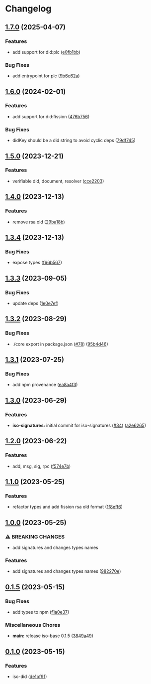 # Changelog

## [1.7.0](https://github.com/hugomrdias/iso-repo/compare/iso-did-v1.6.0...iso-did-v1.7.0) (2025-04-07)


### Features

* add support for did:plc ([e0fb1bb](https://github.com/hugomrdias/iso-repo/commit/e0fb1bbf581a9a90a1ca4bd3db52a5d9ebe5cd53))


### Bug Fixes

* add entrypoint for plc ([9b6e62a](https://github.com/hugomrdias/iso-repo/commit/9b6e62a71cf56a13986c2fb63453589d355f233f))

## [1.6.0](https://github.com/hugomrdias/iso-repo/compare/iso-did-v1.5.0...iso-did-v1.6.0) (2024-02-01)


### Features

* add support for did:fission ([476b756](https://github.com/hugomrdias/iso-repo/commit/476b7567299663a6fddf1897d44bc784d8e80f70))


### Bug Fixes

* didKey should be a did string to avoid cyclic deps ([79df745](https://github.com/hugomrdias/iso-repo/commit/79df74557fb3bf73200a3cd5ceb1460f2b52d0bd))

## [1.5.0](https://github.com/hugomrdias/iso-repo/compare/iso-did-v1.4.0...iso-did-v1.5.0) (2023-12-21)


### Features

* verifiable did, document, resolver ([cce2203](https://github.com/hugomrdias/iso-repo/commit/cce220371903a93c366216cced7b215a0f0127ad))

## [1.4.0](https://github.com/hugomrdias/iso-repo/compare/iso-did-v1.3.4...iso-did-v1.4.0) (2023-12-13)


### Features

* remove rsa old ([29ba18b](https://github.com/hugomrdias/iso-repo/commit/29ba18bdaca806c8c006697aa3e2b0572288c6e8))

## [1.3.4](https://github.com/hugomrdias/iso-repo/compare/iso-did-v1.3.3...iso-did-v1.3.4) (2023-12-13)


### Bug Fixes

* expose types ([f66b567](https://github.com/hugomrdias/iso-repo/commit/f66b5670f621cc1b6f3a4a33e8231ecce92189a2))

## [1.3.3](https://github.com/hugomrdias/iso-repo/compare/iso-did-v1.3.2...iso-did-v1.3.3) (2023-09-05)


### Bug Fixes

* update deps ([1e0e7ef](https://github.com/hugomrdias/iso-repo/commit/1e0e7ef49e0d48719672129d8aff5c4ddd225ad8))

## [1.3.2](https://github.com/hugomrdias/iso-repo/compare/iso-did-v1.3.1...iso-did-v1.3.2) (2023-08-29)


### Bug Fixes

* ./core export in package.json ([#78](https://github.com/hugomrdias/iso-repo/issues/78)) ([95b4d46](https://github.com/hugomrdias/iso-repo/commit/95b4d46df88b649a448ae927714bbb10b1022a89))

## [1.3.1](https://github.com/hugomrdias/iso-repo/compare/iso-did-v1.3.0...iso-did-v1.3.1) (2023-07-25)


### Bug Fixes

* add npm provenance ([ea8a4f3](https://github.com/hugomrdias/iso-repo/commit/ea8a4f3125d0775e92ed03f804344be2be66f05c))

## [1.3.0](https://github.com/hugomrdias/iso-repo/compare/iso-did-v1.2.0...iso-did-v1.3.0) (2023-06-29)


### Features

* **iso-signatures:** initial commit for iso-signatures ([#34](https://github.com/hugomrdias/iso-repo/issues/34)) ([a2e6265](https://github.com/hugomrdias/iso-repo/commit/a2e6265ad14e1e2bb39d86642efbd79ee09a5357))

## [1.2.0](https://github.com/hugomrdias/iso-repo/compare/iso-did-v1.1.0...iso-did-v1.2.0) (2023-06-22)


### Features

* add, msg, sig, rpc ([f574e7b](https://github.com/hugomrdias/iso-repo/commit/f574e7bbba8fcc783f534a669ef156071afc804f))

## [1.1.0](https://github.com/hugomrdias/iso-repo/compare/iso-did-v1.0.0...iso-did-v1.1.0) (2023-05-25)


### Features

* refactor types and add fission rsa old format ([1f8eff6](https://github.com/hugomrdias/iso-repo/commit/1f8eff6f8f68475d2771909f7b9393d245496476))

## [1.0.0](https://github.com/hugomrdias/iso-repo/compare/iso-did-v0.1.5...iso-did-v1.0.0) (2023-05-25)


### ⚠ BREAKING CHANGES

* add signatures and changes types names

### Features

* add signatures and changes types names ([982270e](https://github.com/hugomrdias/iso-repo/commit/982270ec803ad1a1bc3f955c9ce2cf2c1d123a8f))

## [0.1.5](https://github.com/hugomrdias/iso-repo/compare/iso-did-v0.1.0...iso-did-v0.1.5) (2023-05-15)


### Bug Fixes

* add types to npm ([f1a0e37](https://github.com/hugomrdias/iso-repo/commit/f1a0e3782d3f48afd299917334a9d2d9d82a6275))


### Miscellaneous Chores

* **main:** release iso-base 0.1.5 ([3849a49](https://github.com/hugomrdias/iso-repo/commit/3849a49eb867fbdaf3ed95173144b448d4a42f4c))

## [0.1.0](https://github.com/hugomrdias/iso-repo/compare/iso-did-v0.0.1...iso-did-v0.1.0) (2023-05-15)


### Features

* iso-did ([de1bf91](https://github.com/hugomrdias/iso-repo/commit/de1bf9141e04c967da353cf7ef59aa072017747a))
